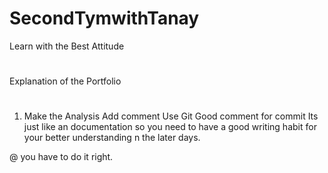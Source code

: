 # SecondTymwithTanay
 Learn with the Best Attitude

 # 
 Explanation of the Portfolio
#
1. Make the Analysis
Add comment
Use Git Good comment for commit
Its just like an documentation so you need to have a good writing habit for your better understanding n the later days.

@ you have to do it right.

